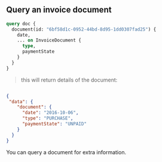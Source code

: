 ## Query an invoice document

```graphql
query doc {
  document(id: "6bf58d1c-0952-44bd-8d95-1dd0307fad25") {
	date, 
	... on InvoiceDocument {
	  type, 
	  paymentState
    }
  }
}
```
> this will return details of the document:

```json

{
 "data": {
    "document": {
      "date": "2016-10-06",
      "type": "PURCHASE",
      "paymentState": "UNPAID"
    }
  }
}

```

You can query a document for extra information.